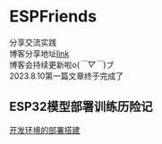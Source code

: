 # ESPFriends
分享交流实践 <br/>
博客分享地址[link](https://blog.csdn.net/qq_45922805/category_12395210.html?spm=1001.2014.3001.5482?_blank)<br/>
博客会持续更新啦o(*￣▽￣*)ブ<br/>
2023.8.10第一篇文章终于完成了
## ESP32模型部署训练历险记
[开发环境的部署搭建](https://blog.csdn.net/qq_45922805/article/details/132131023)

